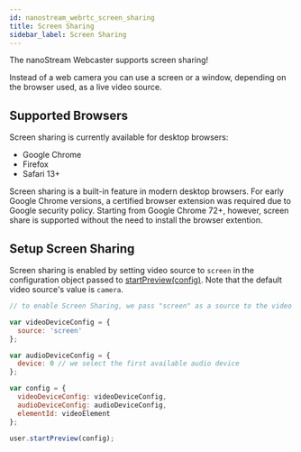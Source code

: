 ```yaml
---
id: nanostream_webrtc_screen_sharing
title: Screen Sharing
sidebar_label: Screen Sharing
---
```


The nanoStream Webcaster supports screen sharing!

Instead of a web camera you can use a screen or a window, depending on the browser used, as a live video source.

## Supported Browsers

Screen sharing is currently available for desktop browsers:

  * Google Chrome
  * Firefox
  * Safari 13+

Screen sharing is a built-in feature in modern desktop browsers. For early Google Chrome versions, a certified browser extension was required due to Google security policy. Starting from Google Chrome 72+, however, screen share is supported without the need to install the browser extention.

## Setup Screen Sharing

Screen sharing is enabled by setting video source to `screen` in the configuration object passed to [startPreview(config)](webrtc/nanostream_webrtc_api.md#rtcuserstartpreviewconfig). Note that the default video source's value is `camera`.<br>

```javascript
// to enable Screen Sharing, we pass "screen" as a source to the video device configuration

var videoDeviceConfig = {
  source: 'screen'
};

var audioDeviceConfig = {
  device: 0 // we select the first available audio device
};

var config = {
  videoDeviceConfig: videoDeviceConfig,
  audioDeviceConfig: audioDeviceConfig,
  elementId: videoElement
};
 
user.startPreview(config);
```
